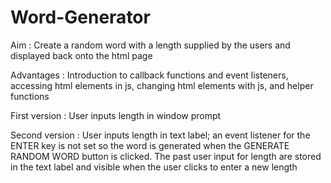 # Word-Generator

Aim : Create a random word with a length supplied by the users and displayed back onto the html page

Advantages : Introduction to callback functions and event listeners, accessing html elements in js, changing html elements with js, and helper functions

First version : User inputs length in window prompt

Second version : User inputs length in text label; an event listener for the ENTER key is not set so the word is generated when the GENERATE RANDOM WORD button is clicked. The past user input for length are stored in the text label and visible when the user clicks to enter a new length
